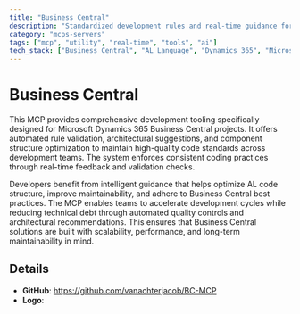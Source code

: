```yaml
---
title: "Business Central"
description: "Standardized development rules and real-time guidance for Business Central projects, ensuring consistent coding standards and best practices."
category: "mcps-servers"
tags: ["mcp", "utility", "real-time", "tools", "ai"]
tech_stack: ["Business Central", "AL Language", "Dynamics 365", "Microsoft Cloud", "ERP Development"]
---
```


# Business Central

This MCP provides comprehensive development tooling specifically designed for Microsoft Dynamics 365 Business Central projects. It offers automated rule validation, architectural suggestions, and component structure optimization to maintain high-quality code standards across development teams. The system enforces consistent coding practices through real-time feedback and validation checks.

Developers benefit from intelligent guidance that helps optimize AL code structure, improve maintainability, and adhere to Business Central best practices. The MCP enables teams to accelerate development cycles while reducing technical debt through automated quality controls and architectural recommendations. This ensures that Business Central solutions are built with scalability, performance, and long-term maintainability in mind.

## Details

- **GitHub**: https://github.com/vanachterjacob/BC-MCP
- **Logo**: 
